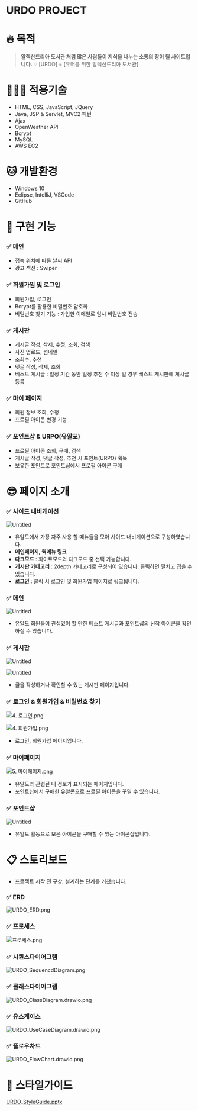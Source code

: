 # URDO PROJECT

# 🔥 목적

> **알렉산드리아 도서관 처럼 많은 사람들이 지식을 나누는 소통의 장이 될 사이트입니다.** 
💡 [URDO] = [유머를 위한 알렉산드리아 도서관]
> 

 

# 👨🏻‍💻 적용기술

- HTML, CSS, JavaScript, JQuery
- Java, JSP & Servlet, MVC2 패턴
- Ajax
- OpenWeather API
- Bcrypt
- MySQL
- AWS EC2

# 🐱 개발환경

- Windows 10
- Eclipse, IntelliJ, VSCode
- GitHub

# 🔎 구현 기능

### ✅ 메인

- 접속 위치에 따른 날씨 API
- 광고 섹션 : Swiper

### ✅ 회원가입 및 로그인

- 회원가입, 로그인
- Bcrypt를 활용한 비밀번호 암호화
- 비밀번호 찾기 기능 : 가입한 이메일로 임시 비밀번호 전송

### ✅ 게시판

- 게시글 작성, 삭제, 수정, 조회, 검색
- 사진 업로드, 썸네일
- 조회수, 추천
- 댓글 작성, 삭제, 조회
- 베스트 게시글 : 일정 기간 동안 일정 추천 수 이상 일 경우 베스트 게시판에 게시글 등록

### ✅ 마이 페이지

- 회원 정보 조회, 수정
- 프로필 아이콘 변경 기능

### ✅ 포인트샵 & URPO(유알포)

- 프로필 아이콘 조회, 구매, 검색
- 게시글 작성, 댓글 작성, 추천 시 포인트(URPO) 획득
- 보유한 포인트로 포인트샵에서 프로필 아이콘 구매

# 😎 페이지 소개

### ✅ 사이드 내비게이션

![Untitled](URDO%20PROJECT%2084f1e7d5784f44fa8484f613b4fd03b2/Untitled.png)

- 유알도에서 가장 자주 사용 할 메뉴들을 모아 사이드 내비게이션으로 구성하였습니다.
- **메인페이지, 퀵메뉴 링크**
- **다크모드** : 화이트모드와 다크모드 중 선택 가능합니다.
- **게시판 카테고리** : 2depth 카테고리로 구성되어 있습니다. 클릭하면 펼치고 접을 수 있습니다.
- **로그인** : 클릭 시 로그인 및 회원가입 페이지로 링크됩니다.

### ✅ 메인

![Untitled](URDO%20PROJECT%2084f1e7d5784f44fa8484f613b4fd03b2/Untitled%201.png)

- 유알도 회원들이 관심있어 할 만한 베스트 게시글과 포인트샵의 신작 아이콘을 확인하실 수 있습니다.

### ✅ 게시판

![Untitled](URDO%20PROJECT%2084f1e7d5784f44fa8484f613b4fd03b2/Untitled%202.png)

![Untitled](URDO%20PROJECT%2084f1e7d5784f44fa8484f613b4fd03b2/Untitled%203.png)

- 글을 작성하거나 확인할 수 있는 게시판 페이지입니다.

### ✅ 로그인 & 회원가입 & 비밀번호 찾기

![4. 로그인.png](URDO%20PROJECT%2084f1e7d5784f44fa8484f613b4fd03b2/4._%25EB%25A1%259C%25EA%25B7%25B8%25EC%259D%25B8.png)

![4. 회원가입.png](URDO%20PROJECT%2084f1e7d5784f44fa8484f613b4fd03b2/4._%25ED%259A%258C%25EC%259B%2590%25EA%25B0%2580%25EC%259E%2585.png)

- 로그인, 회원가입 페이지입니다.

### ✅ 마이페이지

![5. 마이페이지.png](URDO%20PROJECT%2084f1e7d5784f44fa8484f613b4fd03b2/5._%25EB%25A7%2588%25EC%259D%25B4%25ED%258E%2598%25EC%259D%25B4%25EC%25A7%2580.png)

- 유알도와 관련된 내 정보가 표시되는 페이지입니다.
- 포인트샵에서 구매한 유알콘으로 프로필 아이콘을 꾸밀 수 있습니다.

### ✅ 포인트샵

![Untitled](URDO%20PROJECT%2084f1e7d5784f44fa8484f613b4fd03b2/Untitled%204.png)

- 유알도 활동으로 모은 아이콘을 구매할 수 있는 아이콘샵입니다.

# 📋 스토리보드

- 프로젝트 시작 전 구상, 설계하는 단계를 거쳤습니다.

### ✅ ERD

![URDO_ERD.png](URDO%20PROJECT%2084f1e7d5784f44fa8484f613b4fd03b2/URDO_ERD.png)

### ✅ 프로세스

![프로세스.png](URDO%20PROJECT%2084f1e7d5784f44fa8484f613b4fd03b2/%25ED%2594%2584%25EB%25A1%259C%25EC%2584%25B8%25EC%258A%25A4.png)

### ✅ 시퀀스다이어그램

![URDO_SequencdDiagram.png](URDO%20PROJECT%2084f1e7d5784f44fa8484f613b4fd03b2/URDO_SequencdDiagram.png)

### ✅ 클래스다이어그램

![URDO_ClassDiagram.drawio.png](URDO%20PROJECT%2084f1e7d5784f44fa8484f613b4fd03b2/URDO_ClassDiagram.drawio.png)

### ✅ 유스케이스

![URDO_UseCaseDiagram.drawio.png](URDO%20PROJECT%2084f1e7d5784f44fa8484f613b4fd03b2/URDO_UseCaseDiagram.drawio.png)

### ✅ 플로우차트

![URDO_FlowChart.drawio.png](URDO%20PROJECT%2084f1e7d5784f44fa8484f613b4fd03b2/URDO_FlowChart.drawio.png)

# 🎨 스타일가이드

[URDO_StyleGuide.pptx](URDO%20PROJECT%2084f1e7d5784f44fa8484f613b4fd03b2/URDO_StyleGuide.pptx)
